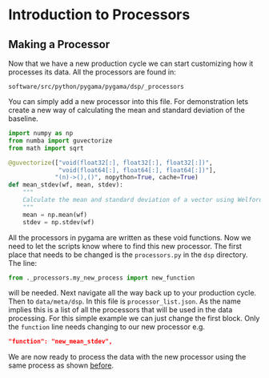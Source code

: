 # Introduction to Processors

## Making a Processor

Now that we have a new production cycle we can start customizing how it processes its data. 
All the processors are found in:

`software/src/python/pygama/pygama/dsp/_processors`

You can simply add a new processor into this file. 
For demonstration lets create a new way of calculating the mean and standard deviation of the baseline. 

```py
import numpy as np
from numba import guvectorize
from math import sqrt

@guvectorize(["void(float32[:], float32[:], float32[:])",
              "void(float64[:], float64[:], float64[:])"],
             "(n)->(),()", nopython=True, cache=True)
def mean_stdev(wf, mean, stdev):
    """
    Calculate the mean and standard deviation of a vector using Welford's method
    """
    mean = np.mean(wf)
    stdev = np.stdev(wf)
 ```
 
All the processors in pygama are written as these void functions. 
Now we need to let the scripts know where to find this new processor.
The first place that needs to be changed is the `processors.py` in the `dsp` directory. The line:

```py
from ._processors.my_new_process import new_function
```

will be needed. Next navigate all the way back up to your production cycle. Then to `data/meta/dsp`. In this file is `processor_list.json`. As the name implies this is a list of all the processors that will be used in the data processing. For this simple example we can just change the first block. Only the `function` line needs changing to our new processor e.g. 

```json
"function": "new_mean_stdev",
```

We are now ready to process the data with the new processor using the same process as shown [before](https://github.com/mmatteo/legend-analysis-tutorials/tree/main/testing-enviroment/03-processing-data#processing-data).

